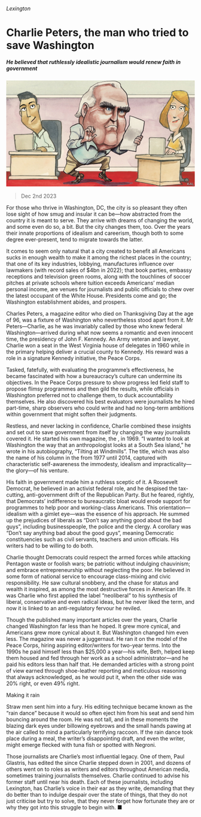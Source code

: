 ###### Lexington

# Charlie Peters, the man who tried to save Washington 

##### He believed that ruthlessly idealistic journalism would renew faith in government 

![image](images/20231209_USD000.jpg) 

> Dec 2nd 2023 

For those who thrive in Washington, DC, the city is so pleasant they often lose sight of how smug and insular it can be—how abstracted from the country it is meant to serve. They arrive with dreams of changing the world, and some even do so, a bit. But the city changes them, too. Over the years their innate proportions of idealism and careerism, though both to some degree ever-present, tend to migrate towards the latter. 

It comes to seem only natural that a city created to benefit all Americans sucks in enough wealth to make it among the richest places in the country; that one of its key industries, lobbying, manufactures influence over lawmakers (with record sales of $4bn in 2022); that book parties, embassy receptions and television green rooms, along with the touchlines of soccer pitches at private schools where tuition exceeds Americans’ median personal income, are venues for journalists and public officials to chew over the latest occupant of the White House. Presidents come and go; the Washington establishment abides, and prospers.

Charles Peters, a magazine editor who died on Thanksgiving Day at the age of 96, was a fixture of Washington who nevertheless stood apart from it. Mr Peters—Charlie, as he was invariably called by those who knew federal Washington—arrived during what now seems a romantic and even innocent time, the presidency of John F. Kennedy. An Army veteran and lawyer, Charlie won a seat in the West Virginia house of delegates in 1960 while in the primary helping deliver a crucial county to Kennedy. His reward was a role in a signature Kennedy initiative, the Peace Corps.

Tasked, fatefully, with evaluating the programme’s effectiveness, he became fascinated with how a bureaucracy’s culture can undermine its objectives. In the Peace Corps pressure to show progress led field staff to propose flimsy programmes and then gild the results, while officials in Washington preferred not to challenge them, to duck accountability themselves. He also discovered his best evaluators were journalists he hired part-time, sharp observers who could write and had no long-term ambitions within government that might soften their judgments. 

Restless, and never lacking in confidence, Charlie combined these insights and set out to save government from itself by changing the way journalists covered it. He started his own magazine, the , in 1969. “I wanted to look at Washington the way that an anthropologist looks at a South Sea island,” he wrote in his autobiography, “Tilting at Windmills”. The title, which was also the name of his column in the from 1977 until 2014, captured with characteristic self-awareness the immodesty, idealism and impracticality—the glory—of his venture. 

His faith in government made him a ruthless sceptic of it. A Roosevelt Democrat, he believed in an activist federal role, and he despised the tax-cutting, anti-government drift of the Republican Party. But he feared, rightly, that Democrats’ indifference to bureaucratic bloat would erode support for programmes to help poor and working-class Americans. This orientation—idealism with a gimlet eye—was the essence of his approach. He summed up the prejudices of liberals as “Don’t say anything good about the bad guys”, including businesspeople, the police and the clergy. A corollary was “Don’t say anything bad about the good guys”, meaning Democratic constituencies such as civil servants, teachers and union officials. His writers had to be willing to do both.

Charlie thought Democrats could respect the armed forces while attacking Pentagon waste or foolish wars; be patriotic without indulging chauvinism; and embrace entrepreneurship without neglecting the poor. He believed in some form of national service to encourage class-mixing and civic responsibility. He saw cultural snobbery, and the chase for status and wealth it inspired, as among the most destructive forces in American life. It was Charlie who first applied the label “neoliberal” to his synthesis of liberal, conservative and even radical ideas, but he never liked the term, and now it is linked to an anti-regulatory fervour he reviled.

Though the  published many important articles over the years, Charlie changed Washington far less than he hoped. It grew more cynical, and Americans grew more cynical about it. But Washington changed him even less. The magazine was never a juggernaut. He ran it on the model of the Peace Corps, hiring aspiring editor/writers for two-year terms. Into the 1990s he paid himself less than $25,000 a year—his wife, Beth, helped keep them housed and fed through her work as a school administrator—and he paid his editors less than half that. He demanded articles with a strong point of view earned through shoe-leather reporting and meticulous reasoning that always acknowledged, as he would put it, when the other side was 20% right, or even 49% right. 

Making it rain

Straw men sent him into a fury. His editing technique became known as the “rain dance” because it would so often eject him from his seat and send him bouncing around the room. He was not tall, and in these moments the blazing dark eyes under billowing eyebrows and the small hands pawing at the air called to mind a particularly terrifying raccoon. If the rain dance took place during a meal, the writer’s disappointing draft, and even the writer, might emerge flecked with tuna fish or spotted with Negroni.

Those journalists are Charlie’s most influential legacy. One of them, Paul Glastris, has edited the  since Charlie stepped down in 2001, and dozens of others went on to roles as writers and editors throughout American media, sometimes training journalists themselves. Charlie continued to advise his former staff until near his death. Each of these journalists, including Lexington, has Charlie’s voice in their ear as they write, demanding that they do better than to indulge despair over the state of things, that they do not just criticise but try to solve, that they never forget how fortunate they are or why they got into this struggle to begin with. ■






